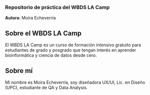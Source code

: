 ### Repositorio de práctica del WBDS LA Camp

**Autora**: Moira Echeverría

## Sobre el WBDS LA Camp
El WBDS LA Camp es un curso de formación intensivo gratuito para estudiantes de grado y posgrado que tengan interés en aprender bioinformática y ciencia de datos desde cero.

## Sobre mí
Mi nombre es Moira Echeverría, soy diseñadora UX/UI, Lic. en Diseño (UPC), estudiante de QA y Data Analysis.